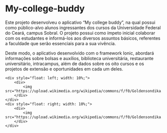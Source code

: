 # My-college-buddy
Este projeto desenvolveu o aplicativo “My college buddy”, na qual possui como público-alvo
alunos ingressantes dos cursos da Universidade Federal do Ceará, campus Sobral. O projeto
possui como ímpeto inicial colaborar com os estudantes e informá-los aos diversos assuntos
básicos, referentes a faculdade que serão essenciais para a sua vivência.


Deste modo, o aplicativo desenvolvido com o framework Ionic, abordará
informações sobre bolsas e auxílios, biblioteca universitária, restaurante universitário,
intracampus, além de dados sobre os oito cursos e os projetos de extensão e oportunidades
em cada um deles.


	<div style="float: left; width: 10%;">
		<div>
			<img src="https://upload.wikimedia.org/wikipedia/commons/f/f0/Goldensondika.jpg">
		</div>
	</div>
	<div style="float: right; width: 10%;">
		<div>
			<img src="https://upload.wikimedia.org/wikipedia/commons/f/f0/Goldensondika.jpg">
		</div>
	</div>

